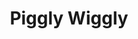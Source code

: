 ---
title: "Piggly Wiggly"
url: /birmingham/piggly-wiggly-forestdale-boulevard/
shop: Supermarkt
---